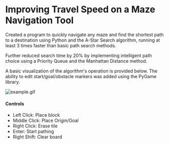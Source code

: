 # Improving Travel Speed on a Maze Navigation Tool
Created a program to quickly navigate any maze and find the shortest path to a destination using Python and the A-Star Search algorithm, running at least 3 times faster than basic path search methods.

Further reduced search time by 20% by implementing intelligent path choice using a Priority Queue and the Manhattan Distance method.

A basic visualization of the algorithm's operation is provided below. The ability to edit start/goal/obstacle markers was added using the PyGame library.

![example.gif](https://github.com/HaizenTrist/A-Star-Pathfinder/assets/123991082/bfc258e4-7509-48eb-b687-eba5ddd721c0)

#### Controls
- Left Click: Place block
- Middle Click: Place Origin/Goal
- Right Click: Erase tile
- Enter: Start pathing
- Right Shift: Clear board
